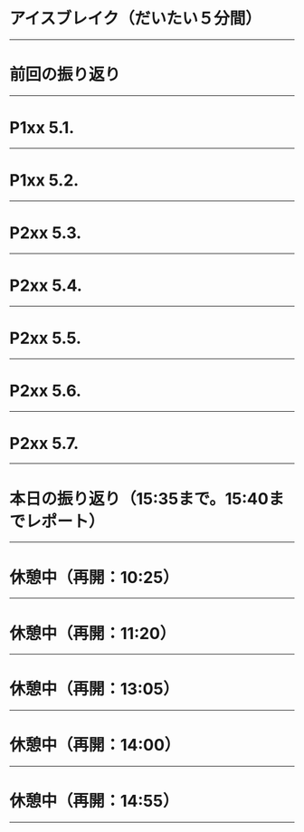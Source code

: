 # アイスブレイク（だいたい５分間）

---

# 前回の振り返り

---

# P1xx 5.1. 

---

# P1xx 5.2. 

---

# P2xx 5.3. 

---

# P2xx 5.4. 

---

# P2xx 5.5. 

---

# P2xx 5.6. 

---

# P2xx 5.7. 
---

# 本日の振り返り（15:35まで。15:40までレポート）

---

# 休憩中（再開：10:25）

---

# 休憩中（再開：11:20）

---

# 休憩中（再開：13:05）

---

# 休憩中（再開：14:00）

---

# 休憩中（再開：14:55）

---

